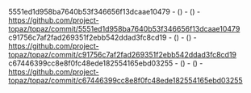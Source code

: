 5551ed1d958ba7640b53f346656f13dcaae10479 -  () -  () - https://github.com/project-topaz/topaz/commit/5551ed1d958ba7640b53f346656f13dcaae10479
c91756c7af2fad269351f2ebb542ddad3fc8cd19 -  () -  () - https://github.com/project-topaz/topaz/commit/c91756c7af2fad269351f2ebb542ddad3fc8cd19
c67446399cc8e8f0fc48ede182554165ebd03255 -  () -  () - https://github.com/project-topaz/topaz/commit/c67446399cc8e8f0fc48ede182554165ebd03255
